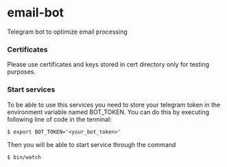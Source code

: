 # email-bot
Telegram bot to optimize email processing

### Certificates
Please use certificates and keys stored in cert directory only for testing purposes.

### Start services
To be able to use this services you need to store your telegram token in the environment variable named BOT_TOKEN.
You can do this by executing following line of code in the terminal:

    $ export BOT_TOKEN='<your_bot_token>'
    
Then you will be able to start service through the command

    $ bin/watch 